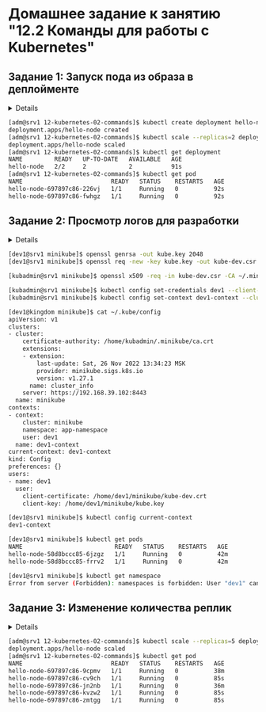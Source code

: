 # Домашнее задание к занятию "12.2 Команды для работы с Kubernetes"

## Задание 1: Запуск пода из образа в деплойменте

<details>
Для начала следует разобраться с прямым запуском приложений из консоли. Такой подход поможет быстро развернуть инструменты отладки в кластере. Требуется запустить деплоймент на основе образа из hello world уже через deployment. Сразу стоит запустить 2 копии приложения (replicas=2).

Требования:

* пример из hello world запущен в качестве deployment
* количество реплик в deployment установлено в 2
* наличие deployment можно проверить командой kubectl get deployment
* наличие подов можно проверить командой kubectl get pods

</details>


``` bash
[adm@srv1 12-kubernetes-02-commands]$ kubectl create deployment hello-node --image=k8s.gcr.io/echoserver:1.4
deployment.apps/hello-node created
[adm@srv1 12-kubernetes-02-commands]$ kubectl scale --replicas=2 deployment  hello-node
deployment.apps/hello-node scaled
[adm@srv1 12-kubernetes-02-commands]$ kubectl get deployment
NAME         READY   UP-TO-DATE   AVAILABLE   AGE
hello-node   2/2     2            2           91s
[adm@srv1 12-kubernetes-02-commands]$ kubectl get pod
NAME                         READY   STATUS    RESTARTS   AGE
hello-node-697897c86-226vj   1/1     Running   0          92s
hello-node-697897c86-fwhgz   1/1     Running   0          92s
```


## Задание 2: Просмотр логов для разработки

<details>
Разработчикам крайне важно получать обратную связь от штатно работающего приложения и, еще важнее, об ошибках в его работе. Требуется создать пользователя и выдать ему доступ на чтение конфигурации и логов подов в app-namespace.

Требования:

* создан новый токен доступа для пользователя
* пользователь прописан в локальный конфиг (~/.kube/config, блок users)
* пользователь может просматривать логи подов и их конфигурацию (kubectl logs pod <pod_id>, kubectl describe pod <pod_id>)
</details>

[](src/Deployment_hello-node.yaml)
[](src/Namespaces_developnemt.yaml)
[](src/Role.yaml)
[](src/RoleBinding.yaml)


```bash
[dev1@srv1 minikube]$ openssl genrsa -out kube.key 2048
[dev1@srv1 minikube]$ openssl req -new -key kube.key -out kube-dev.csr -subj "/CN=dev1/O=read-pods"

[kubadmin@srv1 minikube]$ openssl x509 -req -in kube-dev.csr -CA ~/.minikube/ca.crt -CAkey ~/.minikube/ca.key -CAcreateserial -out kube-dev.crt -days 500

[kubadmin@srv1 minikube]$ kubectl config set-credentials dev1 --client-certificate=/home/dev1/minikube/kube-dev.crt  --client-key=/home/dev1/minikube/kube.key
[kubadmin@srv1 minikube]$ kubectl config set-context dev1-context --cluster=minikube --namespace=app-namespace --user=dev1

[dev1@kingdom minikube]$ cat ~/.kube/config
apiVersion: v1
clusters:
- cluster:
    certificate-authority: /home/kubadmin/.minikube/ca.crt
    extensions:
    - extension:
        last-update: Sat, 26 Nov 2022 13:34:23 MSK
        provider: minikube.sigs.k8s.io
        version: v1.27.1
      name: cluster_info
    server: https://192.168.39.102:8443
  name: minikube
contexts:
- context:
    cluster: minikube
    namespace: app-namespace
    user: dev1
  name: dev1-context
current-context: dev1-context
kind: Config
preferences: {}
users:
- name: dev1
  user:
    client-certificate: /home/dev1/minikube/kube-dev.crt
    client-key: /home/dev1/minikube/kube.key

[dev1@srv1 minikube]$ kubectl config current-context
dev1-context

[dev1@srv1 minikube]$ kubectl get pods
NAME                          READY   STATUS    RESTARTS   AGE
hello-node-58d8bccc85-6jzgz   1/1     Running   0          42m
hello-node-58d8bccc85-frrv2   1/1     Running   0          42m

[dev1@srv1 minikube]$ kubectl get namespace
Error from server (Forbidden): namespaces is forbidden: User "dev1" cannot list resource "namespaces" in API group "" at the cluster scope

```


## Задание 3: Изменение количества реплик

<details>
Поработав с приложением, вы получили запрос на увеличение количества реплик приложения для нагрузки. Необходимо изменить запущенный deployment, увеличив количество реплик до 5. Посмотрите статус запущенных подов после увеличения реплик.

Требования:

* в deployment из задания 1 изменено количество реплик на 5
* проверить что все поды перешли в статус running (kubectl get pods)
</details>


``` bash
[adm@srv1 12-kubernetes-02-commands]$ kubectl scale --replicas=5 deployment  hello-node
deployment.apps/hello-node scaled
[adm@srv1 12-kubernetes-02-commands]$ kubectl get pod
NAME                         READY   STATUS    RESTARTS   AGE
hello-node-697897c86-9cpmv   1/1     Running   0          38m
hello-node-697897c86-cv9ch   1/1     Running   0          85s
hello-node-697897c86-jn2nb   1/1     Running   0          36m
hello-node-697897c86-kvzw2   1/1     Running   0          85s
hello-node-697897c86-zmtgg   1/1     Running   0          85s

```
